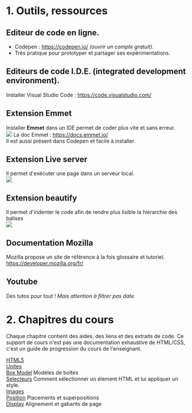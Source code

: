 
# 1. Outils, ressources
## Editeur de code en ligne.
- Codepen : https://codepen.io/ _(ouvrir un compte gratuit)_.  
- Très pratique pour prototyper et partager ses expérimentations.  
## Editeurs de code I.D.E. (integrated development environment).  
Installer Visual Studio Code : https://code.visualstudio.com/  
## Extension Emmet 
Installer __Emmet__ dans un IDE permet de coder plus vite et sans erreur.  
![](./aide_html_css.wiki/captures/emmet.jpg)
La doc Emmet : https://docs.emmet.io/  
Il est aussi présent dans Codepen et facile à installer.  
## Extension Live server
Il permet d'exécuter une page dans un serveur local.  
![](./aide_html_css.wiki/captures/liveserver.jpg)
## Extension beautify
Il permet d'indenter le code afin de rendre plus lisible la hiérarchie des balises   
![](./aide_html_css.wiki/captures/liveserver.jpg)

## Documentation Mozilla
Mozilla propose un site de référence à la fois glossaire et tutoriel.    
 https://developer.mozilla.org/fr/

## Youtube
Des tutos pour tout !  _Mais attention à filtrer pas date._

# 2. Chapitres du cours
Chaque chapitre contient des aides, des liens et des extraits de code.
Ce support de cours n'est pas une documentation exhaustive de HTML/CSS, c'est un guide de progression du cours de l'enseignant.   

[HTML5](https://github.com/seasgit/aide_html_css/wiki/A-introduction)   
[Unites](https://github.com/seasgit/aide_html_css.wiki/wiki/B-unites)   
[Box Model](https://github.com/seasgit/aide_html_css.wiki/wiki/C-box-model) Modèles de boîtes  
[Selecteurs](https://github.com/seasgit/aide_html_css.wiki/wiki/D-selecteurs) Comment sélectionner un élement HTML et lui appliquer un style.  
[Images](https://github.com/seasgit/aide_html_css.wiki/wiki/E-image)  
[Position](https://github.com/seasgit/aide_html_css.wiki/wiki/F-positions) Placements et superpositions   
[Display](https://github.com/seasgit/aide_html_css.wiki/wiki/G-display) Alignement et gabarits de page  
